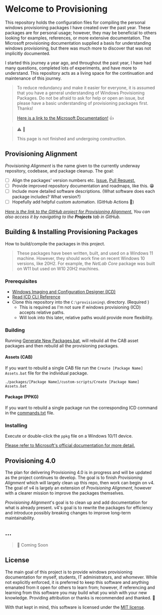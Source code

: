 # Welcome to Provisioning

This repository holds the configuration files for compiling the personal windows provisioning
packages I have created over the past year. These packages are for personal usage; however, they may
be beneficial to others looking for examples, references, or more extensive documentation. The
Microsoft provisioning documentation supplied a basis for understanding windows provisioning, but
there was much more to discover that was not implicitly documented.

I started this journey a year ago, and throughout the past year, I have had many questions,
completed lots of experiments, and have more to understand. This repository acts as a living space
for the continuation and maintenance of this journey.


> To reduce redundancy and make it easier for everyone, it is assumed that you have a general understanding of Windows Provisioning Packages. Do not be afraid to ask for help or open an issue, but please have a basic understanding of provisioning packages first. Thanks!
>
> [Here is a link to the Microsoft Documentation!](https://docs.microsoft.com/windows/configuration/provisioning-packages/provisioning-packages) 👍

> ⚠️ 🚧
>
> This page is not finished and undergoing construction.

## Provisioning Alignment

_Provisioning Alignment_ is the name given to the currently underway repository, codebase, and
package cleanup. The goal:

- [ ] Align the packages' version numbers
  etc. [Issue.](https://github.com/aisgbnok/provisioning/issues/3) [Pull Request.](https://github.com/aisgbnok/provisioning/pull/2)
- [ ] Provide improved repository documentation and roadmaps, like this. 😁
- [ ] Include more detailed software descriptions. (What software does each package includes? What
  version?)
- [ ] Hopefully add helpful custom automation. (GitHub Actions 🚀)

_[Here is the link to the GitHub project for _Provisioning
Alignment_.](https://github.com/aisgbnok/provisioning/projects/2) You can also access it by
navigating to the **Projects** tab in GitHub._

## Building & Installing Provisioning Packages

How to build/compile the packages in this project.

> These packages have been written, built, and used on a Windows 11 machine. However, they should work fine on recent Windows 10 versions, like 20H2. For example, the _NetLab Core_ package was built on W11 but used on W10 20H2 machines.

### Prerequisites

- [Windows Imaging and Configuration Designer (ICD)](https://www.microsoft.com/store/apps/9nblggh4tx22)
- [Read ICD CLI Reference](https://docs.microsoft.com/windows/configuration/provisioning-packages/provisioning-command-line)
- Clone this repository into the `C:\provisioning\` directory. (Required )
    - This is required as I'm not sure if windows provisioning (ICD) accepts relative paths.
    - Will look into this later, relative paths would provide more flexibility.

### Building

Running [Generate New Packages.bat](packages/Generate%20New%20Packages.bat), will rebuild all the
CAB asset packages and then rebuild all the provisioning packages.

#### Assets (CAB)

If you want to rebuild a single CAB file run the `Create [Package Name] Assets.bat` file for the
individual package.

```
./packages/[Package Name]/custom-scripts/Create [Package Name] Assets.bat
```

#### Package (PPKG)

If you want to rebuild a single package run the corresponding ICD command in
the [commands.txt](packages/commands.txt) file.

### Installing

Execute or double-click the `ppkg` file on a Windows 10/11 device.

[Please refer to Microsoft's official documentation for more detail.](https://docs.microsoft.com/en-us/windows/configuration/provisioning-packages/provisioning-apply-package)

## Provisioning 4.0

The plan for delivering Provisioning 4.0 is in progress and will be updated as the project continues
to develop. The goal is to finish _Provisioning Alignment_ which will largely clean up this repo,
then work can begin on v4. The goal of v4 is largely an extension of _Provisioning Alignment_,
however with a clearer mission to improve the packages themselves.

_Provisioning Alignment_'s goal is to clean up and add documentation for what is already present.
v4's goal is to rewrite the packages for efficiency and introduce possibly breaking changes to
improve long-term maintainability.

## ...

> 🚧 Coming Soon

## License

The main goal of this project is to provide windows provisioning documentation for myself, students,
IT administrators, and whomever. While not explicitly enforced, it is preferred to keep this
software and anything emanated from it open for others to learn from; however, if referencing and
learning from this software you may build what you wish with your new knowledge. Providing
attribution or thanks is recommended and thanked. 🙏

With that kept in mind, this software is licensed under the [MIT license](LICENSE.md).





